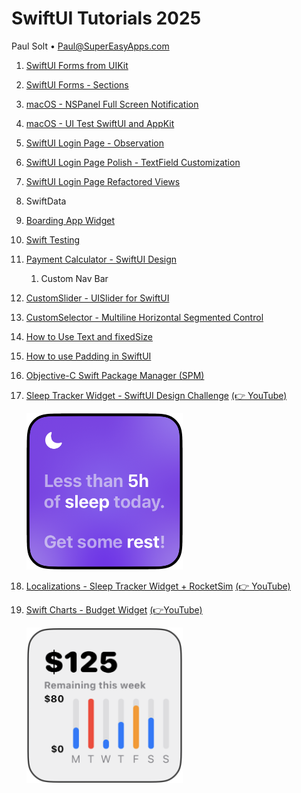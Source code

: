 # SwiftUI Tutorials 2025
Paul Solt • Paul@SuperEasyApps.com

1. [SwiftUI Forms from UIKit](1_Form_UI/README.md)
2. [SwiftUI Forms - Sections](2_Form_UI_Sections/README.md)
3. [macOS - NSPanel Full Screen Notification](3_Mac_NSPanel_FullScreen_Notification/README.md)
4. [macOS - UI Test SwiftUI and AppKit](4_Mac_UI_Testing/README.md)
5. [SwiftUI Login Page - Observation](5_SwiftUI_Observation_LogInPage/README.md)
6. [SwiftUI Login Page Polish - TextField Customization](6_SwiftUI_LogInPage_Customized)
7. [SwiftUI Login Page Refactored Views](7_SwiftUI_LogInPage_Refactored/README.md)
8. SwiftData
9. [Boarding App Widget](9_BoardingAppWidget/README.md)
10. [Swift Testing](10_SwiftTesting/README.md)
11. [Payment Calculator - SwiftUI Design](11_PaymentCalculator/README.md)
	1. Custom Nav Bar
12. [CustomSlider - UISlider for SwiftUI](/12_CustomSlider/README.md)
13. [CustomSelector - Multiline Horizontal Segmented Control](13_CustomSelector/README.md)
14. [How to Use Text and fixedSize](14_Text_fixedSize/README.md)
15. [How to use Padding in SwiftUI](15_Padding/README.md)
16. [Objective-C Swift Package Manager (SPM)](16_Swift_Package_Manager/README.md)
17. [Sleep Tracker Widget - SwiftUI Design Challenge](17_SleepWidget/README.md) [(👉 YouTube)](https://www.youtube.com/watch?v=B2Wswm8v6UQ)

	<img src="17_SleepWidget/SleepWidgetHero.png" alt="Swift Charts - Budget Widget" style="width: 250px;"/>

18. [Localizations - Sleep Tracker Widget + RocketSim](18_Widget_Localizations/README.md)  [(👉 YouTube)](https://youtu.be/1piGNwdx9mA?si=ULpW5g5GCg5F4Nar)
19. [Swift Charts - Budget Widget](19_ChartsWidget) [(👉YouTube)](https://youtu.be/xgVSmJH2l6o)

	<img src="19_ChartsWidget/SwiftCharts-Hero.png" alt="Swift Charts - Budget Widget" style="width: 250px;"/>

